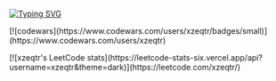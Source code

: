 [![Typing SVG](https://readme-typing-svg.herokuapp.com?font=Fira+Code&pause=1000&color=31ABE1&width=435&lines=Hello+everybody)](https://git.io/typing-svg)

<!--
**xzeqtr/xzeqtr** is a ✨ _special_ ✨ repository because its `README.md` (this file) appears on your GitHub profile.

Here are some ideas to get you started:

- 🔭 I’m currently working on ...
- 🌱 I’m currently learning ...
- 👯 I’m looking to collaborate on ...
- 🤔 I’m looking for help with ...
- 💬 Ask me about ...
- 📫 How to reach me: ...
- 😄 Pronouns: ...
- ⚡ Fun fact: ...
-->
<p>[![codewars](https://www.codewars.com/users/xzeqtr/badges/small)](https://www.codewars.com/users/xzeqtr)</p>
<p>[![xzeqtr's LeetCode stats](https://leetcode-stats-six.vercel.app/api?username=xzeqtr&theme=dark)](https://leetcode.com/xzeqtr/)</p>
